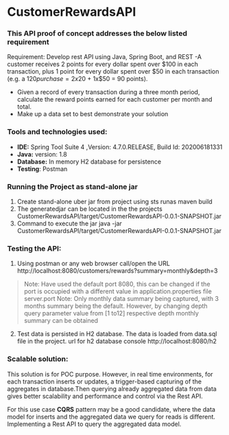 # CustomerRewardsAPI

### This API proof of concept addresses the below listed requirement
Requirement: Develop rest API using Java, Spring Boot, and REST
-A customer receives 2 points for every dollar spent over $100 in each transaction, plus 1 point for every dollar spent over $50 in each transaction
(e.g. a $120 purchase = 2x$20 + 1x$50 = 90 points).
-  Given a record of every transaction during a three month period, calculate the reward points earned for each customer per month and total.
-  Make up a data set to best demonstrate your solution

### Tools and technologies used: 
- **IDE:**   Spring Tool Suite 4 ,Version: 4.7.0.RELEASE, Build Id: 202006181331
- **Java:**   version:  1.8 
- **Database:** In memory H2 database for persistence
- **Testing**: Postman

### Running the Project as stand-alone jar
1.	Create stand-alone uber jar from project using sts runas maven build
2.  The generatedjar can be located in the the projects CustomerRewardsAPI/target/CustomerRewardsAPI-0.0.1-SNAPSHOT.jar
2.	Command to execute the jar java -jar CustomerRewardsAPI/target/CustomerRewardsAPI-0.0.1-SNAPSHOT.jar
### Testing the API:
1.	Using postman or any web browser call/open the URL http://localhost:8080/customers/rewards?summary=monthly&depth=3
> Note: Have used the default port 8080, this can be changed if the port is occupied with a different value in application.properties file server.port
> Note: Only monthly data summary being captured, with 3 months summary being the default. However, by changing depth query parameter value from [1 to12] respective depth monthly summary can be obtained
2.	Test data is persisted in H2 database. The data is loaded from data.sql file in the project. url for h2 database console http://localhost:8080/h2

### Scalable solution:
This solution is for POC purpose. However, in real time environments, for each transaction inserts or updates, a trigger-based capturing of the aggregates in database.Then querying already aggregated data from data gives better scalability and performance and control via the Rest API. 

For this use case **CQRS** pattern may be a good candidate, where the data model for inserts and the aggregated data we query for reads is different. Implementing a Rest API to query the aggregated data model. 
